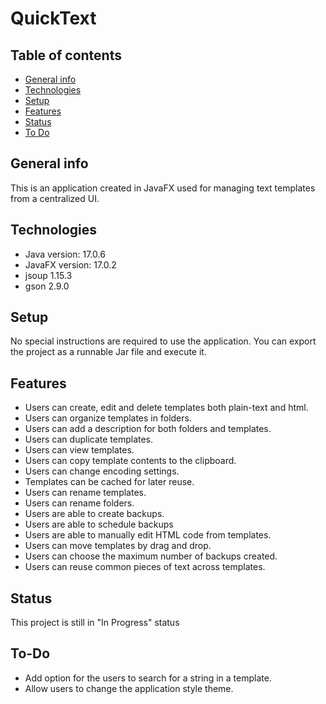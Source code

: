 # QuickText

## Table of contents
* [General info](#general-info)
* [Technologies](#technologies)
* [Setup](#setup)
* [Features](#features)
* [Status](#status)
* [To Do](#to-do)

## General info
This is an application created in JavaFX used for managing text templates from a centralized UI.

## Technologies
* Java version: 17.0.6
* JavaFX version: 17.0.2
* jsoup 1.15.3
* gson 2.9.0

## Setup
No special instructions are required to use the application. You can export the project as a runnable Jar file and execute it.

## Features
* Users can create, edit and delete templates both plain-text and html.
* Users can organize templates in folders.
* Users can add a description for both folders and templates.
* Users can duplicate templates.
* Users can view templates.
* Users can copy template contents to the clipboard.
* Users can change encoding settings.
* Templates can be cached for later reuse.
* Users can rename templates.
* Users can rename folders.
* Users are able to create backups.
* Users are able to schedule backups
* Users are able to manually edit HTML code from templates.
* Users can move templates by drag and drop.
* Users can choose the maximum number of backups created.
* Users can reuse common pieces of text across templates.

## Status
This project is still in "In Progress" status


## To-Do

* Add option for the users to search for a string in a template.
* Allow users to change the application style theme.